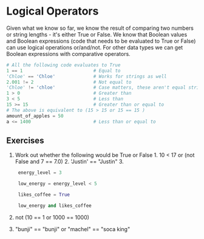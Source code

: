 # Logical Operators

Given what we know so far, we know the result of comparing two numbers or string lengths - it's either True or False. We know that Boolean values and Boolean expressions \(code that needs to be evaluated to True or False\) can use logical operations or/and/not. For other data types we can get Boolean expressions with comparative operators.

```python
# All the following code evaluates to True
1 == 1                          # Equal to
'Chloe' == 'Chloe'              # Works for strings as well
2.001 != 2                      # Not equal to
'Chloe' != 'chloe'              # Case matters, these aren't equal strings
1 > 0                           # Greater than
3 < 5                           # Less than
15 >= 15                        # Greater than or equal to
# The above is equivalent to (15 > 15 or 15 == 15 )
amount_of_apples = 50
a <= 1400                       # Less than or equal to
```

## Exercises

1. Work out whether the following would be True or False 1. 10 &lt; 17 or \(not False and 7 == 7.0\) 2. 'Justin' == "Justin" 3.

   ```python
    energy_level = 3

    low_energy = energy_level < 5

    likes_coffee = True

    low_energy and likes_coffee
   ```

2. not \(10 == 1 or 1000 == 1000\)
3. "bunji" == "bunji" or "machel" == "soca king"

